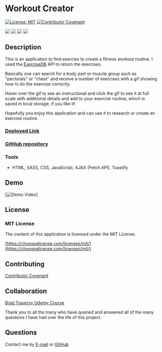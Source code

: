 # Workout Creator

[![License: MIT](https://img.shields.io/badge/License-MIT-yellow.svg)](https://opensource.org/licenses/MIT)
[![Contributor Covenant](https://img.shields.io/badge/Contributor%20Covenant-2.1-4baaaa.svg)](code_of_conduct.md) 

![](	https://img.shields.io/badge/JavaScript-323330?style=for-the-badge&logo=javascript&logoColor=F7DF1E) ![](	https://img.shields.io/badge/Sass-CC6699?style=for-the-badge&logo=sass&logoColor=white) ![](https://img.shields.io/badge/HTML5-E34F26?style=for-the-badge&logo=html5&logoColor=white) ![](	https://img.shields.io/badge/CSS3-1572B6?style=for-the-badge&logo=css3&logoColor=white)

## Description 
This is an application to find exercies to create a fitness workout routine.  I used the [ExerciseDB](https://rapidapi.com/justin-WFnsXH_t6/api/exercisedb/details) API to return the exercises.  

Basically one can search for a body part or muscle group such as "pectorals" or "chest" and receive a number of exercises with a gif showing how to do the exercise correctly.  

Hover over the gif to see an instructional and click the gif to see it at full scale with additional details and add to your exercise routine, which is saved in local storage, if you like it!

Hopefully you enjoy this application and can use it to research or create an exercise routine.

### [Deployed Link](https://espinbrandon49.github.io/Workout-Creator/)
### [GitHub repository](https://github.com/espinbrandon49/Workout-Creator)

### Tools
* HTML, SASS, CSS, JavaScript, AJAX (Fetch API), Toastify

## Demo
[![Demo Video](./images/Workout-Creator.gif)]

## License 
### MIT License 
The content of this application is licensed under the MIT License. 

[https://choosealicense.com/licenses/mit/](https://choosealicense.com/licenses/mit/) 

## Contributing 
[Contributor Covenant](https://www.contributor-covenant.org/)

## Collaboration
[Brad Traversy Udemy Course](https://www.udemy.com/course/web-projects-with-vanilla-javascript/learn/lecture/17842240#content)

Thank you to all the many who have queried and answered all of the many questions I have had over the life of this project.

## Questions 
Contact me by [E-mail](mailto:espinbrandon49@gmail.com) or [GitHub](https://github.com/espinbrandon49)
